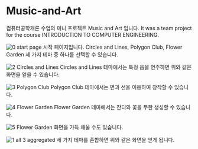 # Music-and-Art
컴퓨터공학개론 수업의 미니 프로젝트 Music and Art 입니다.
It was a team project for the course INTRODUCTION TO COMPUTER ENGINEERING.

![0  start page](https://user-images.githubusercontent.com/117519072/222178858-f5f2af1d-91e1-4ac6-be03-204fdc8342dd.PNG)
시작 페이지입니다. Circles and Lines, Polygon Club, Flower Garden 세 가지 테마 중 하나를 선택할 수 있습니다. 

![2  Circles and Lines](https://user-images.githubusercontent.com/117519072/222179475-01bb2a02-b10f-4f50-8220-cf3a0870c5bf.PNG)
Circles and Lines 테마에서는 특정 음을 연주하면 위와 같은 화면을 얻을 수 있습니다. 

![3  Polygon Club](https://user-images.githubusercontent.com/117519072/222179478-5426868f-65b6-457d-b211-5ba88de0025d.PNG)
Polygon Club 테마에서는 면과 선을 이용하여 창작할 수 있습니다. 

![4  Flower Garden](https://user-images.githubusercontent.com/117519072/222179484-c13385e1-ec24-47f3-8fcb-226f8d1a1156.PNG)
Flower Garden 테마에서는 잔디와 꽃을 무한 생성할 수 있습니다. 

![5  Flower Garden](https://user-images.githubusercontent.com/117519072/222179489-5e618fa2-95f1-4040-bf39-b5de47a48741.PNG)
화면을 가득 채울 수도 있습니다.

![1  all 3 aggregated](https://user-images.githubusercontent.com/117519072/222179423-7048421a-9257-4051-b894-6ca85a590a7d.PNG)
세 가지 테마를 혼합하면 위와 같은 화면을 얻게 됩니다. 
